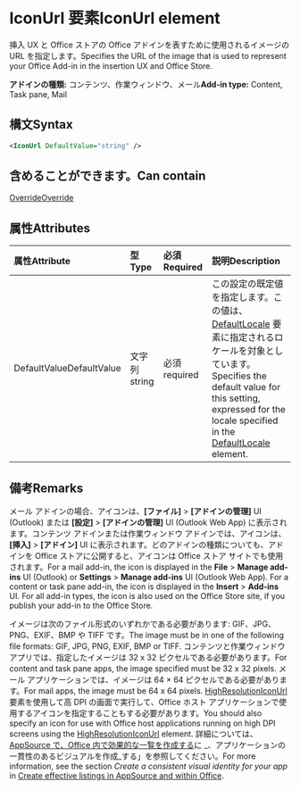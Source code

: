 # <a name="iconurl-element"></a><span data-ttu-id="c3844-101">IconUrl 要素</span><span class="sxs-lookup"><span data-stu-id="c3844-101">IconUrl element</span></span>

<span data-ttu-id="c3844-102">挿入 UX と Office ストアの Office アドインを表すために使用されるイメージの URL を指定します。</span><span class="sxs-lookup"><span data-stu-id="c3844-102">Specifies the URL of the image that is used to represent your Office Add-in in the insertion UX and Office Store.</span></span>

<span data-ttu-id="c3844-103">**アドインの種類:** コンテンツ、作業ウィンドウ、メール</span><span class="sxs-lookup"><span data-stu-id="c3844-103">**Add-in type:** Content, Task pane, Mail</span></span>

## <a name="syntax"></a><span data-ttu-id="c3844-104">構文</span><span class="sxs-lookup"><span data-stu-id="c3844-104">Syntax</span></span>

```XML
<IconUrl DefaultValue="string" />
```

## <a name="can-contain"></a><span data-ttu-id="c3844-105">含めることができます。</span><span class="sxs-lookup"><span data-stu-id="c3844-105">Can contain</span></span>

[<span data-ttu-id="c3844-106">Override</span><span class="sxs-lookup"><span data-stu-id="c3844-106">Override</span></span>](override.md)

## <a name="attributes"></a><span data-ttu-id="c3844-107">属性</span><span class="sxs-lookup"><span data-stu-id="c3844-107">Attributes</span></span>

|<span data-ttu-id="c3844-108">**属性**</span><span class="sxs-lookup"><span data-stu-id="c3844-108">**Attribute**</span></span>|<span data-ttu-id="c3844-109">**型**</span><span class="sxs-lookup"><span data-stu-id="c3844-109">**Type**</span></span>|<span data-ttu-id="c3844-110">**必須**</span><span class="sxs-lookup"><span data-stu-id="c3844-110">**Required**</span></span>|<span data-ttu-id="c3844-111">**説明**</span><span class="sxs-lookup"><span data-stu-id="c3844-111">**Description**</span></span>|
|:-----|:-----|:-----|:-----|
|<span data-ttu-id="c3844-112">DefaultValue</span><span class="sxs-lookup"><span data-stu-id="c3844-112">DefaultValue</span></span>|<span data-ttu-id="c3844-113">文字列</span><span class="sxs-lookup"><span data-stu-id="c3844-113">string</span></span>|<span data-ttu-id="c3844-114">必須</span><span class="sxs-lookup"><span data-stu-id="c3844-114">required</span></span>|<span data-ttu-id="c3844-115">この設定の既定値を指定します。この値は、[DefaultLocale](defaultlocale.md) 要素に指定されるロケールを対象としています。</span><span class="sxs-lookup"><span data-stu-id="c3844-115">Specifies the default value for this setting, expressed for the locale specified in the [DefaultLocale](defaultlocale.md) element.</span></span>|

## <a name="remarks"></a><span data-ttu-id="c3844-116">備考</span><span class="sxs-lookup"><span data-stu-id="c3844-116">Remarks</span></span>

<span data-ttu-id="c3844-p101">メール アドインの場合、アイコンは、**[ファイル]**  >  **[アドインの管理]** UI (Outlook) または **[設定]**  >  **[アドインの管理]** UI (Outlook Web App) に表示されます。コンテンツ アドインまたは作業ウィンドウ アドインでは、アイコンは、**[挿入]**  >  **[アドイン]** UI に表示されます。どのアドインの種類についても、アドインを Office ストアに公開すると、アイコンは Office ストア サイトでも使用されます。</span><span class="sxs-lookup"><span data-stu-id="c3844-p101">For a mail add-in, the icon is displayed in the  **File** > **Manage add-ins** UI (Outlook) or **Settings** > **Manage add-ins** UI (Outlook Web App). For a content or task pane add-in, the icon is displayed in the **Insert** > **Add-ins** UI. For all add-in types, the icon is also used on the Office Store site, if you publish your add-in to the Office Store.</span></span>

<span data-ttu-id="c3844-120">イメージは次のファイル形式のいずれかである必要があります: GIF、JPG、PNG、EXIF、BMP や TIFF です。</span><span class="sxs-lookup"><span data-stu-id="c3844-120">The image must be in one of the following file formats: GIF, JPG, PNG, EXIF, BMP or TIFF.</span></span> <span data-ttu-id="c3844-121">コンテンツと作業ウィンドウ アプリでは、指定したイメージは 32 x 32 ピクセルである必要があります。</span><span class="sxs-lookup"><span data-stu-id="c3844-121">For content and task pane apps, the image specified must be 32 x 32 pixels.</span></span> <span data-ttu-id="c3844-122">メール アプリケーションでは、イメージは 64 × 64 ピクセルである必要があります。</span><span class="sxs-lookup"><span data-stu-id="c3844-122">For mail apps, the image must be 64 x 64 pixels.</span></span> <span data-ttu-id="c3844-123">[HighResolutionIconUrl](highresolutioniconurl.md)要素を使用して高 DPI の画面で実行して、Office ホスト アプリケーションで使用するアイコンを指定することもする必要があります。</span><span class="sxs-lookup"><span data-stu-id="c3844-123">You should also specify an icon for use with Office host applications running on high DPI screens using the [HighResolutionIconUrl](highresolutioniconurl.md) element.</span></span> <span data-ttu-id="c3844-124">詳細については、 [AppSource で、Office 内で効果的な一覧を作成する](https://docs.microsoft.com/office/dev/store/create-effective-office-store-listings#create-a-consistent-visual-identity)に _、アプリケーションの一貫性のあるビジュアルを作成_する」を参照してください。</span><span class="sxs-lookup"><span data-stu-id="c3844-124">For more information, see the section _Create a consistent visual identity for your app_ in [Create effective listings in AppSource and within Office](https://docs.microsoft.com/office/dev/store/create-effective-office-store-listings#create-a-consistent-visual-identity).</span></span>
